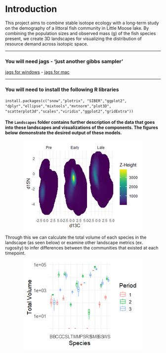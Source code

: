 # Introduction

This project aims to combine stable isotope ecology with a long-term
study on the demography of a littoral fish community in Little Moose
lake. By combining the population sizes and observed mass (g) of the
fish species present, we create 3D landscapes for visualizing the
distribution of resource demand across isotopic space.

------------------------------------------------------------------------

### You will need jags - ‘just another gibbs sampler’

[jags for
windows](https://sourceforge.net/projects/mcmc-jags/files/JAGS/4.x/Windows/) -
[jags for
mac](https://sourceforge.net/projects/mcmc-jags/files/JAGS/4.x/Mac%20OS%20X/)

------------------------------------------------------------------------

### You will need to install the following R libraries

`install.packages(c("snow","plotrix", "SIBER","ggplot2",   "dplyr","ellipse","mixtools","mvtnorm","plot3D",   "scatterplot3d","scales","viridis","ggplot2","gridExtra"))`

#### The `Landscapes` folder contains further description of the data that goes into these landscapes and visualizations of the components. The figures below demonstrate the desired output of these models.

<img src="README_files/figure-markdown_strict/landscape-1.png" style="display: block; margin: auto;" />

Through this we can calculate the total volume of each species in the
landscape (as seen below) or examine other landscape metrics (ex.
rugosity) to infer differences between the communities that existed at
each timepoint.

<img src="README_files/figure-markdown_strict/volume-1.png" style="display: block; margin: auto;" />
